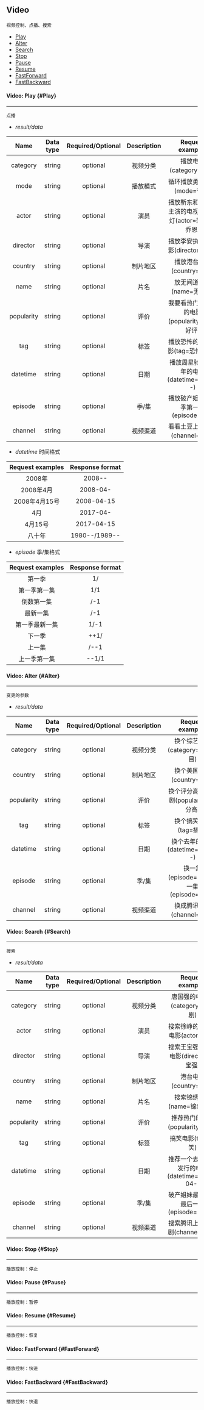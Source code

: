 ## Video

```
视频控制、点播、搜索
```

* [Play](#Play)
* [Alter](#Alter)
* [Search](#Search)
* [Stop](#Stop)
* [Pause](#Pause)
* [Resume](#Resume)
* [FastForward](#FastForward)
* [FastBackward](#FastBackward)

#### Video: Play {#Play}

---

```
点播
```

* _result/data_

| Name | Data type | Required/Optional | Description | Request examples |
| :---: | :---: | :---: | :---: | :---: |
| category | string | optional | 视频分类 | 播放电影\(category=电影\) |
| mode | string | optional | 播放模式 | 循环播放勇敢的心\(mode=循环\) |
| actor | string | optional | 演员 | 播放靳东和陈乔恩主演的电视剧鬼吹灯\(actor=靳东,陈乔恩\) |
| director | string | optional | 导演 | 播放李安执导的电影\(director=李安\) |
| country | string | optional | 制片地区 | 播放港台电影\(country=港台\) |
| name | string | optional | 片名 | 放无间道看看\(name=无间道\) |
| popularity | string | optional | 评价 | 我要看热门评价高的电影\(popularity=热门,好评\) |
| tag | string | optional | 标签 | 播放恐怖的经典电影\(tag=恐怖,经典\) |
| datetime | string | optional | 日期 | 播放周星驰2008年的电影\(datetime=2008--\) |
| episode | string | optional | 季/集 | 播放破产姐妹第二季第一集\(episode=2/1\) |
| channel | string | optional | 视频渠道 | 看看土豆上的电影\(channel=土豆\) |

* _datetime_ 时间格式

| Request examples | Response format |
| :---: | :---: |
| 2008年 | 2008-- |
| 2008年4月 | 2008-04- |
| 2008年4月15号 | 2008-04-15 |
| 4月 | 2017-04- |
| 4月15号 | 2017-04-15 |
| 八十年 | 1980--/1989-- |

* _episode_ 季/集格式

| Request examples | Response format |
| :---: | :---: |
| 第一季 | 1/ |
| 第一季第一集 | 1/1 |
| 倒数第一集 | /-1 |
| 最新一集 | /-1 |
| 第一季最新一集 | 1/-1 |
| 下一季 | ++1/ |
| 上一集 | /--1 |
| 上一季第一集 | --1/1 |

#### Video: Alter {#Alter}

---

```
变更的参数
```

* _result/data_

| Name | Data type | Required/Optional | Description | Request examples |
| :---: | :---: | :---: | :---: | :---: |
| category | string | optional | 视频分类 | 换个综艺节目\(category=综艺节目\) |
| country | string | optional | 制片地区 | 换个美国大片\(country=美国\) |
| popularity | string | optional | 评价 | 换个评分高的电视剧\(popularity=评分高\) |
| tag | string | optional | 标签 | 换个搞笑节目\(tag=搞笑\) |
| datetime | string | optional | 日期 | 换个去年的电影\(datetime=2016--\) |
| episode | string | optional | 季/集 | 换一集\(episode=-/-\),下一集\(episode=/++1\) |
| channel | string | optional | 视频渠道 | 换成腾讯电影\(channel=腾讯\) |

#### Video: Search {#Search}

---

```
搜索
```

* _result/data_

| Name | Data type | Required/Optional | Description | Request examples |
| :---: | :---: | :---: | :---: | :---: |
| category | string | optional | 视频分类 | 唐国强的电视剧\(category=电视剧\) |
| actor | string | optional | 演员 | 搜索徐峥的去年的电影\(actor=徐峥\) |
| director | string | optional | 导演 | 搜索王宝强导演的电影\(director=王宝强\) |
| country | string | optional | 制片地区 | 港台电影\(country=港台\) |
| name | string | optional | 片名 | 搜索锦绣未央\(name=锦绣未央\) |
| popularity | string | optional | 评价 | 推荐热门的电影\(popularity=热门\) |
| tag | string | optional | 标签 | 搞笑电影\(tag=搞笑\) |
| datetime | string | optional | 日期 | 推荐一个去年四月发行的电影\(datetime=2016-04-\) |
| episode | string | optional | 季/集 | 破产姐妹最新一季最后一集\(episode=-1/-1\) |
| channel | string | optional | 视频渠道 | 搜索腾讯上的电视剧\(channel=腾讯\) |

#### Video: Stop {#Stop}

---

```
播放控制：停止
```

#### Video: Pause {#Pause}

---

```
播放控制：暂停
```

#### Video: Resume {#Resume}

---

```
播放控制：恢复
```

#### Video: FastForward {#FastForward}

---

```
播放控制：快进
```

#### Video: FastBackward {#FastBackward}

---

```
播放控制：快退
```



